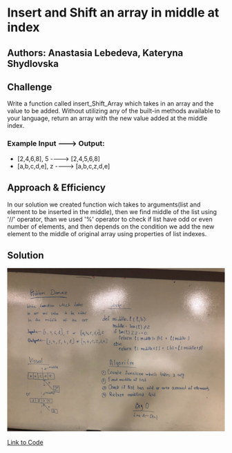 # Insert and Shift an array in middle at index

## Authors: Anastasia Lebedeva, Kateryna Shydlovska

## Challenge
Write a function called insert_Shift_Array which takes in an array and the value to be added. Without utilizing any of the built-in methods available to your language, return an array with the new value added at the middle index.

### Example Input ---> Output:
* [2,4,6,8], 5 ---->  [2,4,5,6,8]
* [a,b,c,d,e], z ----> [a,b,c,z,d,e]


## Approach & Efficiency
In our solution we created function wich takes to arguments(list and element to be inserted in the middle), then we find middle of the list using '//' operator, than we used '%' operator to check if list have odd or even number of elements, and then depends on the condition we add the new element to the middle of original array using properties of list indexes.


## Solution
![Whiteboard Solution](https://github.com/nastinsk/python-data-structures-and-algorithms/blob/master/assets/array-shift.jpg)

[Link to Code](https://github.com/nastinsk/python-data-structures-and-algorithms/blob/array_shift/challenges/array_shift/array_shift.py)
